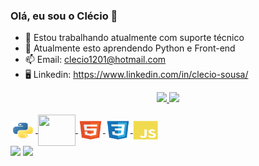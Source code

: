 ### Olá, eu sou o Clécio 👋


- 🔭 Estou trabalhando atualmente com suporte técnico
- 🌱 Atualmente esto aprendendo Python e Front-end
- 📫 Email: clecio1201@hotmail.com
- 🖥 Linkedin: https://www.linkedin.com/in/clecio-sousa/

<div align="center">
  <a href="https://github.com/clecio-sousa">
  <img height="180em" src="https://github-readme-stats.vercel.app/api?username=clecio-sousa&show_icons=true&theme=vue-dark&include_all_commits=true&count_private=true"/>
  <img height="180em" src="https://github-readme-stats.vercel.app/api/top-langs/?username=clecio-sousa&layout=compact&langs_count=7&theme=vue-dark"/>
</div>
  
  <div style="display: inline_block"><br>
  <img align="center"  height="30" width="40" src="https://raw.githubusercontent.com/devicons/devicon/master/icons/python/python-original.svg">
  <img align="center" height="50" width="60" src="https://cdn.jsdelivr.net/gh/devicons/devicon/icons/django/django-original.svg" /> 
  <img align="center"  height="30" width="40" src="https://raw.githubusercontent.com/devicons/devicon/master/icons/html5/html5-original.svg">
  <img align="center"  height="30" width="40" src="https://raw.githubusercontent.com/devicons/devicon/master/icons/css3/css3-original.svg">
  <img align="center"  height="30" width="40" src="https://raw.githubusercontent.com/devicons/devicon/master/icons/javascript/javascript-plain.svg">

  
  <div>  
    <a href="https://www.linkedin.com/in/clecio-sousa/" target="_blank"><img src="https://img.shields.io/badge/-LinkedIn-%230077B5?style=for-the-badge&logo=linkedin&logoColor=white" target="_blank"></a>  
    <a href="https://instagram.com/https://www.instagram.com/clecio.ss/" target="_blank"><img src="https://img.shields.io/badge/-Instagram-%23E4405F?style=for-the-badge&logo=instagram&logoColor=white" target="_blank"></a>    
  
 
  </div>
